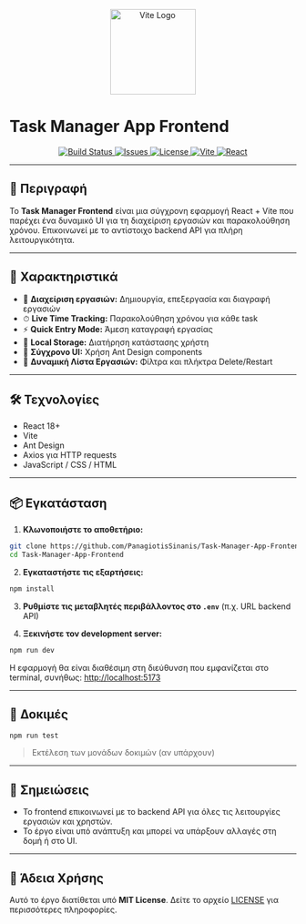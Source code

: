 <p align="center">
  <img src="https://vitejs.dev/logo.svg" width="150" alt="Vite Logo">
  <h1>Task Manager App Frontend</h1>
</p>

<p align="center">
  <a href="https://github.com/PanagiotisSinanis/Task-Manager-App-Frontend/actions">
    <img src="https://img.shields.io/github/actions/workflow/status/PanagiotisSinanis/Task-Manager-App-Frontend/main.yml?label=Build&logo=github&color=blue" alt="Build Status">
  </a>
  <a href="https://github.com/PanagiotisSinanis/Task-Manager-App-Frontend/issues">
    <img src="https://img.shields.io/github/issues/PanagiotisSinanis/Task-Manager-App-Frontend?logo=github&color=orange" alt="Issues">
  </a>
  <a href="https://github.com/PanagiotisSinanis/Task-Manager-App-Frontend/blob/main/LICENSE">
    <img src="https://img.shields.io/github/license/PanagiotisSinanis/Task-Manager-App-Frontend?color=green" alt="License">
  </a>
  <a href="https://vitejs.dev/">
    <img src="https://img.shields.io/badge/Vite-FF0050?logo=vite&logoColor=white" alt="Vite">
  </a>
  <a href="https://reactjs.org/">
    <img src="https://img.shields.io/badge/React-61DAFB?logo=react&logoColor=black" alt="React">
  </a>
</p>

---

## 📖 Περιγραφή

Το **Task Manager Frontend** είναι μια σύγχρονη εφαρμογή React + Vite που παρέχει ένα δυναμικό UI για τη διαχείριση εργασιών και παρακολούθηση χρόνου. Επικοινωνεί με το αντίστοιχο backend API για πλήρη λειτουργικότητα.

---

## 🚀 Χαρακτηριστικά

* 📝 **Διαχείριση εργασιών:** Δημιουργία, επεξεργασία και διαγραφή εργασιών
* ⏱ **Live Time Tracking:** Παρακολούθηση χρόνου για κάθε task
* ⚡ **Quick Entry Mode:** Άμεση καταγραφή εργασίας
* 💾 **Local Storage:** Διατήρηση κατάστασης χρήστη
* 🎨 **Σύγχρονο UI:** Χρήση Ant Design components
* 🔄 **Δυναμική Λίστα Εργασιών:** Φίλτρα και πλήκτρα Delete/Restart

---

## 🛠️ Τεχνολογίες

* React 18+
* Vite
* Ant Design
* Axios για HTTP requests
* JavaScript / CSS / HTML

---

## 📦 Εγκατάσταση

1. **Κλωνοποιήστε το αποθετήριο:**

```bash
git clone https://github.com/PanagiotisSinanis/Task-Manager-App-Frontend.git
cd Task-Manager-App-Frontend
```

2. **Εγκαταστήστε τις εξαρτήσεις:**

```bash
npm install
```

3. **Ρυθμίστε τις μεταβλητές περιβάλλοντος στο `.env`** (π.χ. URL backend API)

4. **Ξεκινήστε τον development server:**

```bash
npm run dev
```

Η εφαρμογή θα είναι διαθέσιμη στη διεύθυνση που εμφανίζεται στο terminal, συνήθως: [http://localhost:5173](http://localhost:5173)

---

## 🧪 Δοκιμές

```bash
npm run test
```

> Εκτέλεση των μονάδων δοκιμών (αν υπάρχουν)

---

## 📌 Σημειώσεις

* Το frontend επικοινωνεί με το backend API για όλες τις λειτουργίες εργασιών και χρηστών.
* Το έργο είναι υπό ανάπτυξη και μπορεί να υπάρξουν αλλαγές στη δομή ή στο UI.

---

## 📄 Άδεια Χρήσης

Αυτό το έργο διατίθεται υπό **MIT License**. Δείτε το αρχείο [LICENSE](LICENSE) για περισσότερες πληροφορίες.



